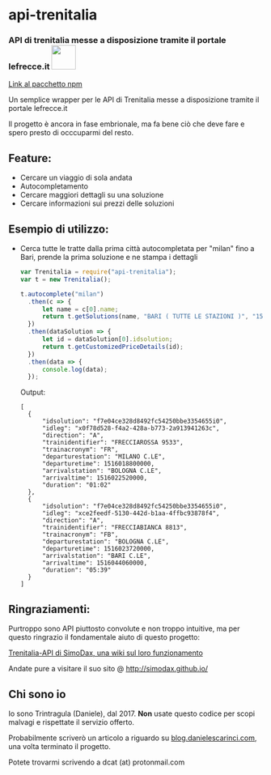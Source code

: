 # api-trenitalia
### API di trenitalia messe a disposizione tramite il portale lefrecce.it <img src="https://camo.githubusercontent.com/f5901b35cf63acd4e1225f44345c5f974fad0749/68747470733a2f2f63646e2d696d616765732d312e6d656469756d2e636f6d2f6d61782f3830302f312a306672335062543258716a734d4435327363322d4e512e706e67" width="48"> 

[Link al pacchetto npm](https://www.npmjs.com/package/api-trenitalia)

Un semplice wrapper per le API di Trenitalia messe a disposizione tramite il portale lefrecce.it

Il progetto è ancora in fase embrionale, ma fa bene ciò che deve fare e spero presto di occcuparmi del resto.

## Feature:
* Cercare un viaggio di sola andata
* Autocompletamento
* Cercare maggiori dettagli su una soluzione
* Cercare informazioni sui prezzi delle soluzioni

## Esempio di utilizzo:

* Cerca tutte le tratte dalla prima città autocompletata per "milan" fino a Bari, prende la prima soluzione e ne stampa i dettagli
  ```javascript
  var Trenitalia = require("api-trenitalia");
  var t = new Trenitalia();

  t.autocomplete("milan")
    .then(c => {
        let name = c[0].name;
        return t.getSolutions(name, "BARI ( TUTTE LE STAZIONI )", "15/01/2018", "13", 2, 0);
    })
    .then(dataSolution => {
        let id = dataSolution[0].idsolution;
        return t.getCustomizedPriceDetails(id);
    })
    .then(data => {
        console.log(data);
    });
  ```
  Output:
  ```
  [
    {
        "idsolution": "f7e04ce328d8492fc54250bbe3354655i0",
        "idleg": "x0f78d528-f4a2-428a-b773-2a913941263c",
        "direction": "A",
        "trainidentifier": "FRECCIAROSSA 9533",
        "trainacronym": "FR",
        "departurestation": "MILANO C.LE",
        "departuretime": 1516018800000,
        "arrivalstation": "BOLOGNA C.LE",
        "arrivaltime": 1516022520000,
        "duration": "01:02"
    },
    {
        "idsolution": "f7e04ce328d8492fc54250bbe3354655i0",
        "idleg": "xce2feedf-5130-442d-b1aa-4ffbc93878f4",
        "direction": "A",
        "trainidentifier": "FRECCIABIANCA 8813",
        "trainacronym": "FB",
        "departurestation": "BOLOGNA C.LE",
        "departuretime": 1516023720000,
        "arrivalstation": "BARI C.LE",
        "arrivaltime": 1516044060000,
        "duration": "05:39"
    }
  ]
  ```
  
## Ringraziamenti:
Purtroppo sono API piuttosto convolute e non troppo intuitive, ma per questo ringrazio il fondamentale aiuto di questo progetto:

[Trenitalia-API di SimoDax, una wiki sul loro funzionamento](https://github.com/SimoDax/Trenitalia-API)

Andate pure a visitare il suo sito @ http://simodax.github.io/

## Chi sono io
Io sono Trintragula (Daniele), dal 2017. **Non** usate questo codice per scopi malvagi e rispettate il servizio offerto.

Probabilmente scriverò un articolo a riguardo su [blog.danielescarinci.com](blog.danielescarinci.com), una volta terminato il progetto.

Potete trovarmi scrivendo a dcat (at) protonmail.com

